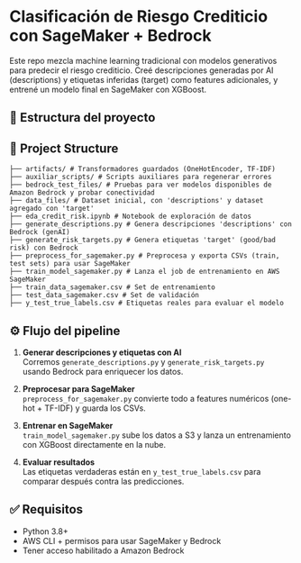 # Clasificación de Riesgo Crediticio con SageMaker + Bedrock

Este repo mezcla machine learning tradicional con modelos generativos para predecir el riesgo crediticio. Creé descripciones generadas por AI (descriptions) y etiquetas inferidas (target) como features adicionales, y entrené un modelo final en SageMaker con XGBoost.

## 📁 Estructura del proyecto

## 📁 Project Structure

```
├── artifacts/ # Transformadores guardados (OneHotEncoder, TF-IDF)
├── auxiliar_scripts/ # Scripts auxiliares para regenerar errores
├── bedrock_test_files/ # Pruebas para ver modelos disponibles de Amazon Bedrock y probar conectividad
├── data_files/ # Dataset inicial, con 'descriptions' y dataset agregado con 'target'
├── eda_credit_risk.ipynb # Notebook de exploración de datos
├── generate_descriptions.py # Genera descripciones 'descriptions' con Bedrock (genAI)
├── generate_risk_targets.py # Genera etiquetas 'target' (good/bad risk) con Bedrock
├── preprocess_for_sagemaker.py # Preprocesa y exporta CSVs (train, test sets) para usar SageMaker
├── train_model_sagemaker.py # Lanza el job de entrenamiento en AWS SageMaker
├── train_data_sagemaker.csv # Set de entrenamiento
├── test_data_sagemaker.csv # Set de validación
├── y_test_true_labels.csv # Etiquetas reales para evaluar el modelo
```

## ⚙️ Flujo del pipeline

1. **Generar descripciones y etiquetas con AI**  
   Corremos `generate_descriptions.py` y `generate_risk_targets.py` usando Bedrock para enriquecer los datos.

2. **Preprocesar para SageMaker**  
   `preprocess_for_sagemaker.py` convierte todo a features numéricos (one-hot + TF-IDF) y guarda los CSVs.

3. **Entrenar en SageMaker**  
   `train_model_sagemaker.py` sube los datos a S3 y lanza un entrenamiento con XGBoost directamente en la nube.

4. **Evaluar resultados**  
   Las etiquetas verdaderas están en `y_test_true_labels.csv` para comparar después contra las predicciones.

## ✅ Requisitos

- Python 3.8+
- AWS CLI + permisos para usar SageMaker y Bedrock
- Tener acceso habilitado a Amazon Bedrock
